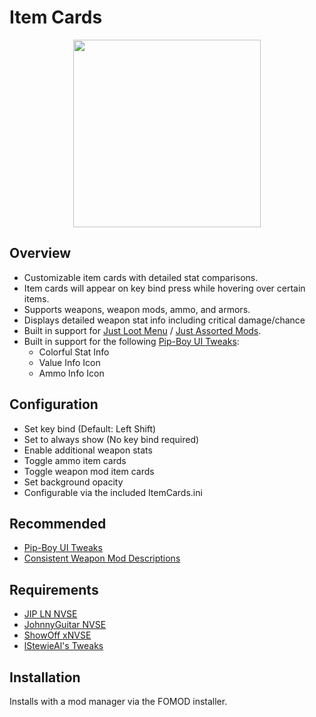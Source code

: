 # Item Cards
<p align="center">
    <img height="300px" src="https://i.imgur.com/De5qlj0.png">
</p>

## Overview
- Customizable item cards with detailed stat comparisons.
- Item cards will appear on key bind press while hovering over certain items.
- Supports weapons, weapon mods, ammo, and armors.
- Displays detailed weapon stat info including critical damage/chance
- Built in support for [Just Loot Menu](https://www.nexusmods.com/newvegas/mods/68084) / [Just Assorted Mods](https://www.nexusmods.com/newvegas/mods/66666).
- Built in support for the following [Pip-Boy UI Tweaks](https://www.nexusmods.com/newvegas/mods/85343):
  - Colorful Stat Info
  - Value Info Icon
  - Ammo Info Icon

## Configuration
- Set key bind (Default: Left Shift)
- Set to always show (No key bind required)
- Enable additional weapon stats
- Toggle ammo item cards
- Toggle weapon mod item cards
- Set background opacity
- Configurable via the included ItemCards.ini

## Recommended
- [Pip-Boy UI Tweaks](https://www.nexusmods.com/newvegas/mods/85343)
- [Consistent Weapon Mod Descriptions](https://www.nexusmods.com/newvegas/mods/85957)

## Requirements
- [JIP LN NVSE](https://www.nexusmods.com/newvegas/mods/58277)
- [JohnnyGuitar NVSE](https://www.nexusmods.com/newvegas/mods/66927)
- [ShowOff xNVSE](https://www.nexusmods.com/newvegas/mods/72541)
- [lStewieAl's Tweaks](https://www.nexusmods.com/newvegas/mods/66347)

## Installation
Installs with a mod manager via the FOMOD installer.